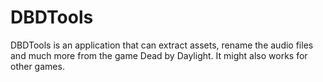 # DBDTools
DBDTools is an application that can extract assets, rename the audio files and much more from the game Dead by Daylight. It might also works for other games.
